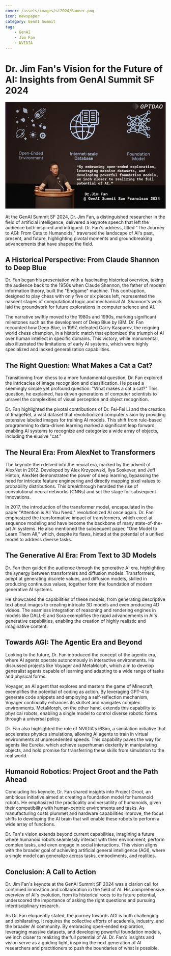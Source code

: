 ```yaml
---
cover: /assets/images/sf2024/Banner.png
icon: newspaper
category: GenAI Summit
tag:
    - GenAI
    - Jim Fan
    - NVIDIA
---
```


# Dr. Jim Fan's Vision for the Future of AI: Insights from GenAI Summit SF 2024

![Dr. Jim Fan Keynote Speech at GenAI Summit San Francisco 2024](/assets/images/sf2024/Jim-Fan-Keynote-en.png)

At the GenAI Summit SF 2024, Dr. Jim Fan, a distinguished researcher in the field of artificial intelligence, delivered a keynote speech that left the audience both inspired and intrigued. Dr. Fan's address, titled "The Journey to AGI: From Cats to Humanoids," traversed the landscape of AI's past, present, and future, highlighting pivotal moments and groundbreaking advancements that have shaped the field.

## A Historical Perspective: From Claude Shannon to Deep Blue
Dr. Fan began his presentation with a fascinating historical overview, taking the audience back to the 1950s when Claude Shannon, the father of modern information theory, built the "Endgame" machine. This contraption, designed to play chess with only five or six pieces left, represented the nascent stages of computational logic and mechanical AI. Shannon's work laid the groundwork for future explorations in computer science and AI.

The narrative swiftly moved to the 1980s and 1990s, marking significant milestones such as the development of Deep Blue by IBM. Dr. Fan recounted how Deep Blue, in 1997, defeated Garry Kasparov, the reigning world chess champion, in a historic match that epitomized the triumph of AI over human intellect in specific domains. This victory, while monumental, also illustrated the limitations of early AI systems, which were highly specialized and lacked generalization capabilities.

## The Right Question: What Makes a Cat a Cat?
Transitioning from chess to a more fundamental question, Dr. Fan explored the intricacies of image recognition and classification. He posed a seemingly simple yet profound question: "What makes a cat a cat?" This question, he explained, has driven generations of computer scientists to unravel the complexities of visual perception and object recognition.

Dr. Fan highlighted the pivotal contributions of Dr. Fei-Fei Li and the creation of ImageNet, a vast dataset that revolutionized computer vision by providing extensive labeled images for training AI models. This shift from rule-based programming to data-driven learning marked a significant leap forward, enabling AI systems to recognize and categorize a wide array of objects, including the elusive "cat."

## The Neural Era: From AlexNet to Transformers
The keynote then delved into the neural era, marked by the advent of AlexNet in 2012. Developed by Alex Krzyzewski, Ilya Soskever, and Jeff Hinton, AlexNet demonstrated the power of deep learning, bypassing the need for intricate feature engineering and directly mapping pixel values to probability distributions. This breakthrough heralded the rise of convolutional neural networks (CNNs) and set the stage for subsequent innovations.

In 2017, the introduction of the transformer model, encapsulated in the paper "Attention is All You Need," revolutionized AI once again. Dr. Fan emphasized the transformative impact of transformers, which excel at sequence modeling and have become the backbone of many state-of-the-art AI systems. He also mentioned the subsequent paper, "One Model to Learn Them All," which, despite its flaws, hinted at the potential of a unified model to address diverse tasks.

## The Generative AI Era: From Text to 3D Models
Dr. Fan then guided the audience through the generative AI era, highlighting the synergy between transformers and diffusion models. Transformers, adept at generating discrete values, and diffusion models, skilled in producing continuous values, together form the foundation of modern generative AI systems.

He showcased the capabilities of these models, from generating descriptive text about images to creating intricate 3D models and even producing 4D videos. The seamless integration of reasoning and rendering engines in models like DALL-E and Sora exemplifies the rapid advancements in AI's generative capabilities, enabling the creation of highly realistic and imaginative content.

## Towards AGI: The Agentic Era and Beyond
Looking to the future, Dr. Fan introduced the concept of the agentic era, where AI agents operate autonomously in interactive environments. He discussed projects like Voyager and MetaMorph, which aim to develop generalist agents capable of learning and adapting to a wide range of tasks and physical forms.

Voyager, an AI agent that explores and masters the game of Minecraft, exemplifies the potential of coding as action. By leveraging GPT-4 to generate code snippets and employing a self-reflection mechanism, Voyager continually enhances its skillset and navigates complex environments. MetaMorph, on the other hand, extends this capability to physical robots, enabling a single model to control diverse robotic forms through a universal policy.

Dr. Fan also highlighted the role of NVIDIA's i6Sim, a simulation initiative that accelerates physics simulations, allowing AI agents to train in virtual environments at unprecedented speeds. This capability paves the way for agents like Eureka, which achieve superhuman dexterity in manipulating objects, and hold promise for transferring these skills from simulation to the real world.

## Humanoid Robotics: Project Groot and the Path Ahead
Concluding his keynote, Dr. Fan shared insights into Project Groot, an ambitious initiative aimed at creating a foundation model for humanoid robots. He emphasized the practicality and versatility of humanoids, given their compatibility with human-centric environments and tasks. As manufacturing costs plummet and hardware capabilities improve, the focus shifts to developing the AI brain that will enable these robots to perform a wide array of functions.

Dr. Fan's vision extends beyond current capabilities, imagining a future where humanoid robots seamlessly interact with their environment, perform complex tasks, and even engage in social interactions. This vision aligns with the broader goal of achieving artificial general intelligence (AGI), where a single model can generalize across tasks, embodiments, and realities.

## Conclusion: A Call to Action
Dr. Jim Fan's keynote at the GenAI Summit SF 2024 was a clarion call for continued innovation and collaboration in the field of AI. His comprehensive overview of AI's evolution, from its historical roots to its future potential, underscored the importance of asking the right questions and pursuing interdisciplinary research.

As Dr. Fan eloquently stated, the journey towards AGI is both challenging and exhilarating. It requires the collective efforts of academia, industry, and the broader AI community. By embracing open-ended exploration, leveraging massive datasets, and developing powerful foundation models, we inch closer to realizing the full potential of AI. Dr. Fan's insights and vision serve as a guiding light, inspiring the next generation of AI researchers and practitioners to push the boundaries of what is possible.